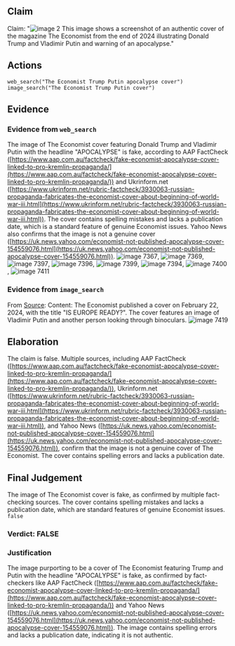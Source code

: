 ## Claim
Claim: "![image 2](media/3.jpg) This image shows a screenshot of an authentic cover of the magazine The Economist from the end of 2024 illustrating Donald Trump and Vladimir Putin and warning of an apocalypse."

## Actions
```
web_search("The Economist Trump Putin apocalypse cover")
image_search("The Economist Trump Putin cover")
```

## Evidence
### Evidence from `web_search`
The image of The Economist cover featuring Donald Trump and Vladimir Putin with the headline "APOCALYPSE" is fake, according to AAP FactCheck ([https://www.aap.com.au/factcheck/fake-economist-apocalypse-cover-linked-to-pro-kremlin-propaganda/](https://www.aap.com.au/factcheck/fake-economist-apocalypse-cover-linked-to-pro-kremlin-propaganda/)) and Ukrinform.net ([https://www.ukrinform.net/rubric-factcheck/3930063-russian-propaganda-fabricates-the-economist-cover-about-beginning-of-world-war-iii.html](https://www.ukrinform.net/rubric-factcheck/3930063-russian-propaganda-fabricates-the-economist-cover-about-beginning-of-world-war-iii.html)). The cover contains spelling mistakes and lacks a publication date, which is a standard feature of genuine Economist issues. Yahoo News also confirms that the image is not a genuine cover ([https://uk.news.yahoo.com/economist-not-published-apocalypse-cover-154559076.html](https://uk.news.yahoo.com/economist-not-published-apocalypse-cover-154559076.html)). ![image 7367](media/2025-08-30_07-41-1756539688-986072.jpg), ![image 7369](media/2025-08-30_07-41-1756539696-716300.jpg), ![image 7397](media/2025-08-30_07-42-1756539733-240768.jpg), ![image 7396](media/2025-08-30_07-42-1756539731-991805.jpg), ![image 7399](media/2025-08-30_07-42-1756539734-804282.jpg), ![image 7394](media/2025-08-30_07-42-1756539729-493969.jpg), ![image 7400](media/2025-08-30_07-42-1756539738-726385.jpg), ![image 7411](media/2025-08-30_07-42-1756539746-424534.jpg)


### Evidence from `image_search`
From [Source](https://www.economist.com/the-world-this-week/2024/02/22/this-weeks-cover): 
Content: The Economist published a cover on February 22, 2024, with the title "IS EUROPE READY?". The cover features an image of Vladimir Putin and another person looking through binoculars. ![image 7419](media/2025-08-30_07-42-1756539761-797142.jpg)


## Elaboration
The claim is false. Multiple sources, including AAP FactCheck ([https://www.aap.com.au/factcheck/fake-economist-apocalypse-cover-linked-to-pro-kremlin-propaganda/](https://www.aap.com.au/factcheck/fake-economist-apocalypse-cover-linked-to-pro-kremlin-propaganda/)), Ukrinform.net ([https://www.ukrinform.net/rubric-factcheck/3930063-russian-propaganda-fabricates-the-economist-cover-about-beginning-of-world-war-iii.html](https://www.ukrinform.net/rubric-factcheck/3930063-russian-propaganda-fabricates-the-economist-cover-about-beginning-of-world-war-iii.html)), and Yahoo News ([https://uk.news.yahoo.com/economist-not-published-apocalypse-cover-154559076.html](https://uk.news.yahoo.com/economist-not-published-apocalypse-cover-154559076.html)), confirm that the image is not a genuine cover of The Economist. The cover contains spelling errors and lacks a publication date.


## Final Judgement
The image of The Economist cover is fake, as confirmed by multiple fact-checking sources. The cover contains spelling mistakes and lacks a publication date, which are standard features of genuine Economist issues. `false`

### Verdict: FALSE

### Justification
The image purporting to be a cover of The Economist featuring Trump and Putin with the headline "APOCALYPSE" is fake, as confirmed by fact-checkers like AAP FactCheck ([https://www.aap.com.au/factcheck/fake-economist-apocalypse-cover-linked-to-pro-kremlin-propaganda/](https://www.aap.com.au/factcheck/fake-economist-apocalypse-cover-linked-to-pro-kremlin-propaganda/)) and Yahoo News ([https://uk.news.yahoo.com/economist-not-published-apocalypse-cover-154559076.html](https://uk.news.yahoo.com/economist-not-published-apocalypse-cover-154559076.html)). The image contains spelling errors and lacks a publication date, indicating it is not authentic.
